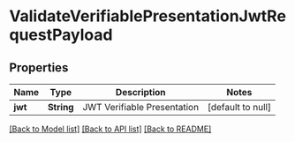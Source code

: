 # ValidateVerifiablePresentationJwtRequestPayload
## Properties

| Name | Type | Description | Notes |
|------------ | ------------- | ------------- | -------------|
| **jwt** | **String** | JWT Verifiable Presentation | [default to null] |

[[Back to Model list]](../README.md#documentation-for-models) [[Back to API list]](../README.md#documentation-for-api-endpoints) [[Back to README]](../README.md)

